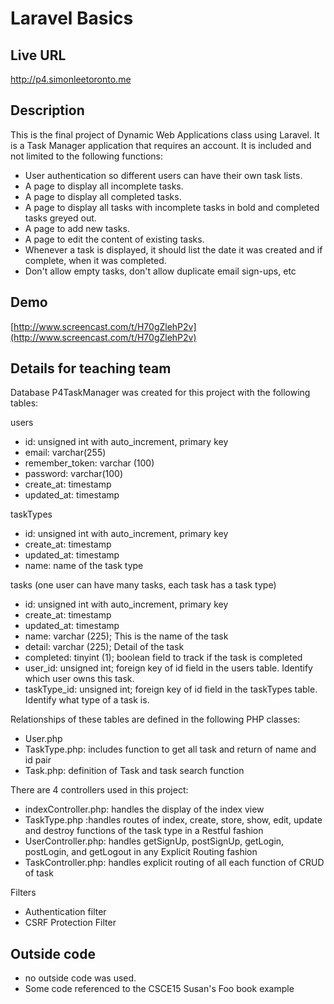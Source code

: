 # Laravel Basics

## Live URL
<http://p4.simonleetoronto.me>

## Description
This is the final project of Dynamic Web Applications class using Laravel.
It is a Task Manager application that requires an account. It is included and not limited to the following functions:

- User authentication so different users can have their own task lists.
- A page to display all incomplete tasks.
- A page to display all completed tasks.
- A page to display all tasks with incomplete tasks in bold and completed tasks greyed out.
- A page to add new tasks.
- A page to edit the content of existing tasks.
- Whenever a task is displayed, it should list the date it was created and if complete, when it was completed.
- Don't allow empty tasks, don't allow duplicate email sign-ups, etc

## Demo

[http://www.screencast.com/t/H70gZlehP2v](http://www.screencast.com/t/H70gZlehP2v)


## Details for teaching team

Database P4TaskManager was created for this project with the following tables:

users
- id: unsigned int with auto_increment, primary key
- email:  varchar(255) 
- remember_token: varchar (100) 
- password: varchar(100)
- create_at: timestamp
- updated_at: timestamp 

taskTypes
- id: unsigned int with auto_increment, primary key
- create_at: timestamp
- updated_at: timestamp 
- name: name of the task type

tasks (one user can have many tasks, each task has a task type)
- id: unsigned int with auto_increment, primary key
- create_at: timestamp
- updated_at: timestamp 
- name: varchar (225); This is the name of the task 
- detail: varchar (225); Detail of the task
- completed: tinyint (1); boolean field to track if the task is completed
- user_id: unsigned int; foreign key of id field in the users table.  Identify which user owns this task. 
- taskType_id: unsigned int; foreign key of id field in the taskTypes table.  Identify what type of a task is. 

Relationships of these tables are defined in the following PHP classes:
- User.php
- TaskType.php: includes function to get all task and return of name and id pair
- Task.php: definition of Task and task search function

There are 4 controllers used in this project:
- indexController.php: handles the display of the index view
- TaskType.php :handles routes of index, create, store, show, edit, update and destroy functions of the task type in a Restful fashion
- UserController.php: handles getSignUp, postSignUp, getLogin, postLogin, and getLogout in any Explicit Routing fashion
- TaskController.php: handles explicit routing of all each function of CRUD of task 

Filters
- Authentication filter 
- CSRF Protection Filter


## Outside code
- no outside code was used.  
- Some code referenced to the CSCE15 Susan's Foo book example 
